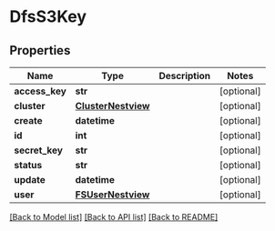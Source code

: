 # DfsS3Key

## Properties
Name | Type | Description | Notes
------------ | ------------- | ------------- | -------------
**access_key** | **str** |  | [optional] 
**cluster** | [**ClusterNestview**](ClusterNestview.md) |  | [optional] 
**create** | **datetime** |  | [optional] 
**id** | **int** |  | [optional] 
**secret_key** | **str** |  | [optional] 
**status** | **str** |  | [optional] 
**update** | **datetime** |  | [optional] 
**user** | [**FSUserNestview**](FSUserNestview.md) |  | [optional] 

[[Back to Model list]](../README.md#documentation-for-models) [[Back to API list]](../README.md#documentation-for-api-endpoints) [[Back to README]](../README.md)


